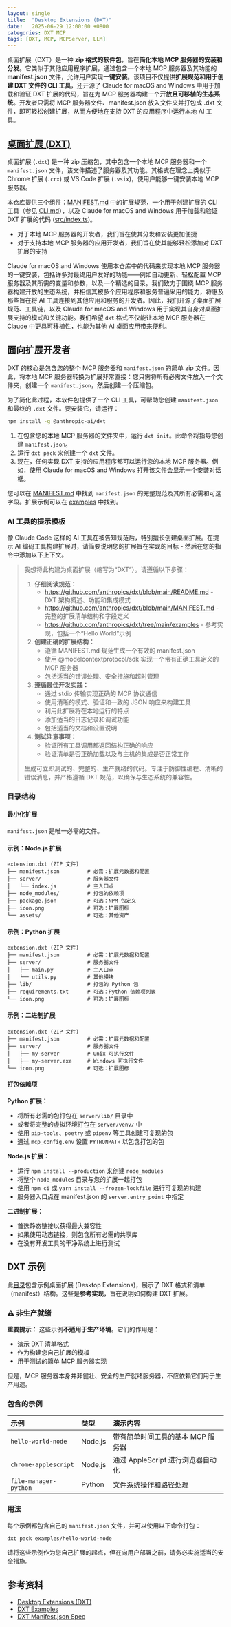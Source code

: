 ```yaml
---
layout: single
title:  "Desktop Extensions (DXT)"
date:   2025-06-29 12:00:00 +0800
categories: DXT MCP
tags: [DXT, MCP, MCPServer, LLM]
---
```


桌面扩展（DXT）是一种 **zip 格式的软件包**，旨在**简化本地 MCP 服务器的安装和分发**。它类似于其他应用程序扩展，通过包含一个本地 MCP 服务器及其功能的 **manifest.json** 文件，允许用户实现**一键安装**。该项目不仅提供**扩展规范和用于创建 DXT 文件的 CLI 工具**，还开源了 Claude for macOS and Windows 中用于加载和验证 DXT 扩展的代码，旨在为 MCP 服务器构建一个**开放且可移植的生态系统**。开发者只需将 MCP 服务器文件、manifest.json 放入文件夹并打包成 .dxt 文件，即可轻松创建扩展，从而方便地在支持 DXT 的应用程序中运行本地 AI 工具。

<!--more-->

## [桌面扩展 (DXT)](https://github.com/anthropics/dxt)

桌面扩展 (`.dxt`) 是一种 zip 压缩包，其中包含一个本地 MCP 服务器和一个 `manifest.json` 文件，该文件描述了服务器及其功能。其格式在理念上类似于 Chrome 扩展 (`.crx`) 或 VS Code 扩展 (`.vsix`)，使用户能够一键安装本地 MCP 服务器。

本仓库提供三个组件：[MANIFEST.md](MANIFEST.md) 中的扩展规范，一个用于创建扩展的 CLI 工具（参见 [CLI.md](CLI.md)），以及 Claude for macOS and Windows 用于加载和验证 DXT 扩展的代码 ([src/index.ts](src/index.ts))。

- 对于本地 MCP 服务器的开发者，我们旨在使其分发和安装更加便捷
- 对于支持本地 MCP 服务器的应用开发者，我们旨在使其能够轻松添加对 DXT 扩展的支持

Claude for macOS and Windows 使用本仓库中的代码来实现本地 MCP 服务器的一键安装，包括许多对最终用户友好的功能——例如自动更新、轻松配置 MCP 服务器及其所需的变量和参数，以及一个精选的目录。我们致力于围绕 MCP 服务器构建开放的生态系统，并相信其被多个应用程序和服务普遍采用的能力，将惠及那些旨在将 AI 工具连接到其他应用和服务的开发者。因此，我们开源了桌面扩展规范、工具链，以及 Claude for macOS and Windows 用于实现其自身对桌面扩展支持的模式和关键功能。我们希望 `dxt` 格式不仅能让本地 MCP 服务器在 Claude 中更具可移植性，也能为其他 AI 桌面应用带来便利。

## 面向扩展开发者

DXT 的核心是包含您的整个 MCP 服务器和 `manifest.json` 的简单 zip 文件。因此，将本地 MCP 服务器转换为扩展非常直接：您只需将所有必需文件放入一个文件夹，创建一个 `manifest.json`，然后创建一个压缩包。

为了简化此过程，本软件包提供了一个 CLI 工具，可帮助您创建 `manifest.json` 和最终的 `.dxt` 文件。要安装它，请运行：

```sh
npm install -g @anthropic-ai/dxt
```

1.  在包含您的本地 MCP 服务器的文件夹中，运行 `dxt init`。此命令将指导您创建 `manifest.json`。
2.  运行 `dxt pack` 来创建一个 `dxt` 文件。
3.  现在，任何实现 DXT 支持的应用程序都可以运行您的本地 MCP 服务器。例如，使用 Claude for macOS and Windows 打开该文件会显示一个安装对话框。

您可以在 [MANIFEST.md](MANIFEST.md) 中找到 `manifest.json` 的完整规范及其所有必需和可选字段。扩展示例可以在 [examples](./examples/) 中找到。

### AI 工具的提示模板

像 Claude Code 这样的 AI 工具在被告知规范后，特别擅长创建桌面扩展。在提示 AI 编码工具构建扩展时，请简要说明您的扩展旨在实现的目标 - 然后在您的指令中添加以下上下文。

> 我想将此构建为桌面扩展（缩写为“DXT”）。请遵循以下步骤：
>
> 1.  **仔细阅读规范：**
>     - https://github.com/anthropics/dxt/blob/main/README.md - DXT 架构概述、功能和集成模式
>     - https://github.com/anthropics/dxt/blob/main/MANIFEST.md - 完整的扩展清单结构和字段定义
>     - https://github.com/anthropics/dxt/tree/main/examples - 参考实现，包括一个“Hello World”示例
> 2.  **创建正确的扩展结构：**
>     - 遵循 MANIFEST.md 规范生成一个有效的 manifest.json
>     - 使用 @modelcontextprotocol/sdk 实现一个带有正确工具定义的 MCP 服务器
>     - 包括适当的错误处理、安全措施和超时管理
> 3.  **遵循最佳开发实践：**
>     - 通过 stdio 传输实现正确的 MCP 协议通信
>     - 使用清晰的模式、验证和一致的 JSON 响应来构建工具
>     - 利用此扩展将在本地运行的特点
>     - 添加适当的日志记录和调试功能
>     - 包括适当的文档和设置说明
> 4.  **测试注意事项：**
>     - 验证所有工具调用都返回结构正确的响应
>     - 验证清单是否正确加载以及与主机的集成是否正常工作
>
> 生成可立即测试的、完整的、生产就绪的代码。专注于防御性编程、清晰的错误消息，并严格遵循 DXT 规范，以确保与生态系统的兼容性。

### 目录结构

#### 最小化扩展

`manifest.json` 是唯一必需的文件。

#### 示例：Node.js 扩展

```
extension.dxt (ZIP 文件)
├── manifest.json         # 必需：扩展元数据和配置
├── server/               # 服务器文件
│   └── index.js          # 主入口点
├── node_modules/         # 打包的依赖项
├── package.json          # 可选：NPM 包定义
├── icon.png              # 可选：扩展图标
└── assets/               # 可选：其他资产
```

#### 示例：Python 扩展

```
extension.dxt (ZIP 文件)
├── manifest.json         # 必需：扩展元数据和配置
├── server/               # 服务器文件
│   ├── main.py           # 主入口点
│   └── utils.py          # 其他模块
├── lib/                  # 打包的 Python 包
├── requirements.txt      # 可选：Python 依赖项列表
└── icon.png              # 可选：扩展图标
```

#### 示例：二进制扩展

```
extension.dxt (ZIP 文件)
├── manifest.json         # 必需：扩展元数据和配置
├── server/               # 服务器文件
│   ├── my-server         # Unix 可执行文件
│   ├── my-server.exe     # Windows 可执行文件
└── icon.png              # 可选：扩展图标
```

#### 打包依赖项

**Python 扩展：**

-   将所有必需的包打包在 `server/lib/` 目录中
-   或者将完整的虚拟环境打包在 `server/venv/` 中
-   使用 `pip-tools`、`poetry` 或 `pipenv` 等工具创建可复现的包
-   通过 `mcp_config.env` 设置 `PYTHONPATH` 以包含打包的包

**Node.js 扩展：**

-   运行 `npm install --production` 来创建 `node_modules`
-   将整个 `node_modules` 目录与您的扩展一起打包
-   使用 `npm ci` 或 `yarn install --frozen-lockfile` 进行可复现的构建
-   服务器入口点在 manifest.json 的 `server.entry_point` 中指定

**二进制扩展：**

-   首选静态链接以获得最大兼容性
-   如果使用动态链接，则包含所有必需的共享库
-   在没有开发工具的干净系统上进行测试


## DXT 示例

此[目录](https://github.com/anthropics/dxt/tree/main/examples)包含示例桌面扩展 (Desktop Extensions)，展示了 DXT 格式和清单（manifest）结构。这些是**参考实现**，旨在说明如何构建 DXT 扩展。

### ⚠️ 非生产就绪

**重要提示：** 这些示例**不适用于生产环境**。它们的作用是：

  - 演示 DXT 清单格式
  - 作为构建您自己扩展的模板
  - 用于测试的简单 MCP 服务器实现

但是，MCP 服务器本身并非健壮、安全的生产就绪服务器，不应依赖它们用于生产用途。

### 包含的示例

| 示例                | 类型      | 演示内容                               |
| :------------------ | :-------- | :------------------------------------- |
| `hello-world-node`  | Node.js   | 带有简单时间工具的基本 MCP 服务器      |
| `chrome-applescript` | Node.js   | 通过 AppleScript 进行浏览器自动化       |
| `file-manager-python` | Python    | 文件系统操作和路径处理                 |

### 用法

每个示例都包含自己的 `manifest.json` 文件，并可以使用以下命令打包：

```bash
dxt pack examples/hello-world-node
```

请将这些示例作为您自己扩展的起点，但在向用户部署之前，请务必实施适当的安全措施。


## 参考资料
- [Desktop Extensions (DXT)](https://github.com/anthropics/dxt)
- [DXT Examples](https://github.com/anthropics/dxt/tree/main/examples)
- [DXT Manifest.json Spec](https://github.com/anthropics/dxt/blob/main/MANIFEST.md)
